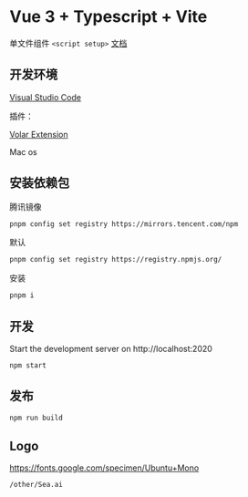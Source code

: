 # Vue 3 + Typescript + Vite

单文件组件 `<script setup>` [文档](https://v3.cn.vuejs.org/api/sfc-script-setup.html)

## 开发环境

[Visual Studio Code](https://code.visualstudio.com/)

插件：

[Volar Extension](https://marketplace.visualstudio.com/items?itemName=johnsoncodehk.volar)

Mac os

## 安装依赖包

腾讯镜像

```bash
pnpm config set registry https://mirrors.tencent.com/npm
```

默认

```bash
pnpm config set registry https://registry.npmjs.org/
```

安装

```bash
pnpm i
```

## 开发

Start the development server on http://localhost:2020

```bash
npm start
```

## 发布

```bash
npm run build
```

## Logo

https://fonts.google.com/specimen/Ubuntu+Mono

`/other/Sea.ai`
